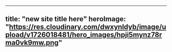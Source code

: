 
---
title: "new site title here"
heroImage: "https://res.cloudinary.com/dwxynldyb/image/upload/v1726018481/hero_images/hpji5mynz78rma0vk9mw.png"
---
  